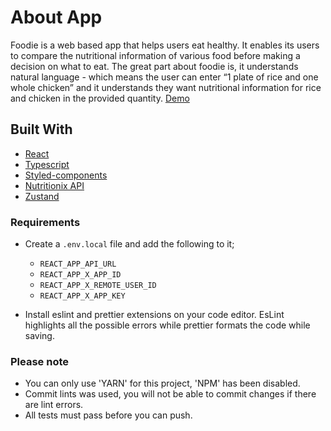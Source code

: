 # About App

Foodie is a web based app that helps users eat healthy. It enables its users to compare the nutritional information of various food before making a decision on what to eat. The great part about foodie is, it understands natural language - which means the user can enter “1 plate of rice and one whole chicken” and it understands they want nutritional information for rice and chicken in the provided quantity. [Demo](https://myfoodiee.netlify.app/)

## Built With

- [React](https://github.com/facebook/react)
- [Typescript](https://github.com/microsoft/TypeScript)
- [Styled-components](https://github.com/styled-components/styled-components)
- [Nutritionix API](https://docs.google.com/document/d/1_q-K-ObMTZvO0qUEAxROrN3bwMujwAN25sLHwJzliK0/edit#)
- [Zustand](https://github.com/pmndrs/zustand)

### Requirements

- Create a `.env.local` file and add the following to it;

  - `REACT_APP_API_URL`
  - `REACT_APP_X_APP_ID`
  - `REACT_APP_X_REMOTE_USER_ID`
  - `REACT_APP_X_APP_KEY`

- Install eslint and prettier extensions on your code editor.
  EsLint highlights all the possible errors while prettier formats the code while saving.

### Please note

- You can only use 'YARN' for this project, 'NPM' has been disabled.
- Commit lints was used, you will not be able to commit changes if there are lint errors.
- All tests must pass before you can push.
